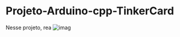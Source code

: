 # Projeto-Arduino-cpp-TinkerCard

  Nesse projeto, rea
![imag](https://github.com/user-attachments/assets/a318b6ee-bb10-40b8-add4-95fb8471fec1)
